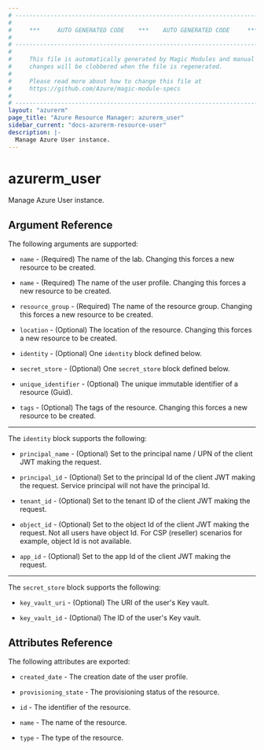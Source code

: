 ```yaml
---
# ----------------------------------------------------------------------------
#
#     ***     AUTO GENERATED CODE    ***    AUTO GENERATED CODE     ***
#
# ----------------------------------------------------------------------------
#
#     This file is automatically generated by Magic Modules and manual
#     changes will be clobbered when the file is regenerated.
#
#     Please read more about how to change this file at
#     https://github.com/Azure/magic-module-specs
#
# ----------------------------------------------------------------------------
layout: "azurerm"
page_title: "Azure Resource Manager: azurerm_user"
sidebar_current: "docs-azurerm-resource-user"
description: |-
  Manage Azure User instance.
---
```


# azurerm_user

Manage Azure User instance.


## Argument Reference

The following arguments are supported:

* `name` - (Required) The name of the lab. Changing this forces a new resource to be created.

* `name` - (Required) The name of the user profile. Changing this forces a new resource to be created.

* `resource_group` - (Required) The name of the resource group. Changing this forces a new resource to be created.

* `location` - (Optional) The location of the resource. Changing this forces a new resource to be created.

* `identity` - (Optional) One `identity` block defined below.

* `secret_store` - (Optional) One `secret_store` block defined below.

* `unique_identifier` - (Optional) The unique immutable identifier of a resource (Guid).

* `tags` - (Optional) The tags of the resource. Changing this forces a new resource to be created.

---

The `identity` block supports the following:

* `principal_name` - (Optional) Set to the principal name / UPN of the client JWT making the request.

* `principal_id` - (Optional) Set to the principal Id of the client JWT making the request. Service principal will not have the principal Id.

* `tenant_id` - (Optional) Set to the tenant ID of the client JWT making the request.

* `object_id` - (Optional) Set to the object Id of the client JWT making the request. Not all users have object Id. For CSP (reseller) scenarios for example, object Id is not available.

* `app_id` - (Optional) Set to the app Id of the client JWT making the request.

---

The `secret_store` block supports the following:

* `key_vault_uri` - (Optional) The URI of the user's Key vault.

* `key_vault_id` - (Optional) The ID of the user's Key vault.

## Attributes Reference

The following attributes are exported:

* `created_date` - The creation date of the user profile.

* `provisioning_state` - The provisioning status of the resource.

* `id` - The identifier of the resource.

* `name` - The name of the resource.

* `type` - The type of the resource.
